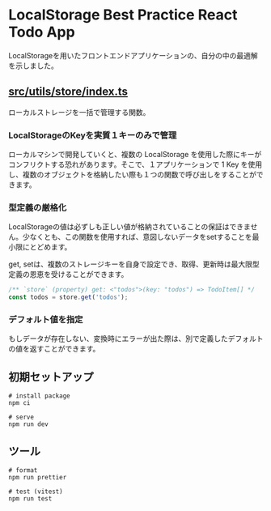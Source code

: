 # LocalStorage Best Practice React Todo App

LocalStorageを用いたフロントエンドアプリケーションの、自分の中の最適解を示しました。

## [src/utils/store/index.ts](./src/utils/store/index.ts)

ローカルストレージを一括で管理する関数。

### LocalStorageのKeyを実質１キーのみで管理

ローカルマシンで開発していくと、複数の LocalStorage を使用した際にキーがコンフリクトする恐れがあります。そこで、１アプリケーションで 1 Key を使用し、複数のオブジェクトを格納したい際も１つの関数で呼び出しをすることができます。

### 型定義の厳格化

LocalStorageの値は必ずしも正しい値が格納されていることの保証はできません。少なくとも、この関数を使用すれば、意図しないデータをsetすることを最小限にとどめます。

get, setは、複数のストレージキーを自身で設定でき、取得、更新時は最大限型定義の恩恵を受けることができます。

```ts
/** `store` (property) get: <"todos">(key: "todos") => TodoItem[] */
const todos = store.get('todos');
```

### デフォルト値を指定

もしデータが存在しない、変換時にエラーが出た際は、別で定義したデフォルトの値を返すことができます。

## 初期セットアップ

```shell
# install package
npm ci

# serve
npm run dev
```

## ツール

```shell
# format
npm run prettier

# test (vitest)
npm run test
```
